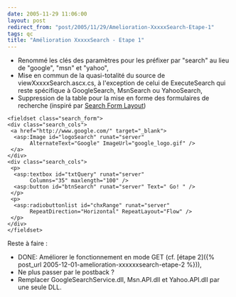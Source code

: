```yaml
---
date: 2005-11-29 11:06:00
layout: post
redirect_from: "post/2005/11/29/Amelioration-XxxxxSearch-Etape-1"
tags: qc
title: "Amélioration XxxxxSearch - Etape 1"
---
```


* Renommé les clés des paramètres pour les préfixer par "search" au lieu de
"google", "msn" et "yahoo",
* Mise en commun de la quasi-totalité du source de viewXxxxxSearch.ascx.cs, à
l'exception de celui de ExecuteSearch qui reste spécifique à GoogleSearch,
MsnSearch ou YahooSearch,
* Suppression de la table pour la mise en forme des formulaires de recherche
(inspiré par [Search Form
Layout](http://simplyaccessible.org/article/search-form-layout))

```
<fieldset class="search_form">
<div class="search_cols">
 <a href="http://www.google.com/" target="_blank">
  <asp:Image id="logoSearch" runat="server"
       AlternateText="Google" ImageUrl="google_logo.gif" />
 </a>
</div>
<div class="search_cols">
 <p>
  <asp:textbox id="txtQuery" runat="server"
       Columns="35" maxlength="100" />
  <asp:button id="btnSearch" runat="server" Text=" Go! " />
 </p>
 <p>
  <asp:radiobuttonlist id="chxRange" runat="server"
       RepeatDirection="Horizontal" RepeatLayout="Flow" />
 </p>
</div>
</fieldset>
```

Reste à faire :

* DONE: Améliorer le fonctionnement en mode GET (cf. [étape
2]({% post_url 2005-12-01-amelioration-xxxxxxsearch-etape-2 %})),
* Ne plus passer par le postback ?
* Remplacer GoogleSearchService.dll, Msn.API.dll et Yahoo.API.dll par une
seule DLL.
